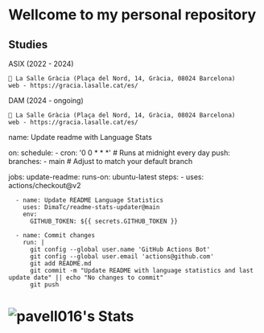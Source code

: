# Wellcome to my personal repository


## Studies

  ASIX (2022 - 2024)
  
    📍 La Salle Gràcia (Plaça del Nord, 14, Gràcia, 08024 Barcelona)
    web - https://gracia.lasalle.cat/es/

  DAM (2024 - ongoing)
  
    📍 La Salle Gràcia (Plaça del Nord, 14, Gràcia, 08024 Barcelona)
    web - https://gracia.lasalle.cat/es/  

name: Update readme with Language Stats

on:
  schedule:
    - cron: '0 0 * * *'  # Runs at midnight every day
  push:
    branches:
      - main  # Adjust to match your default branch

jobs:
  update-readme:
    runs-on: ubuntu-latest
    steps:
      - uses: actions/checkout@v2

      - name: Update README Language Statistics
        uses: DimaTc/readme-stats-updater@main
        env:
          GITHUB_TOKEN: ${{ secrets.GITHUB_TOKEN }}

      - name: Commit changes
        run: |
          git config --global user.name 'GitHub Actions Bot'
          git config --global user.email 'actions@github.com'
          git add README.md
          git commit -m "Update README with language statistics and last update date" || echo "No changes to commit"
          git push

# ![pavell016's Stats](https://github-readme-stats.vercel.app/api?username=pavell016&theme=vue-dark&show_icons=true&hide_border=false&count_private=true)

<!--
**pavell016/pavell016** is a ✨ _special_ ✨ repository because its `README.md` (this file) appears on your GitHub profile.

Here are some ideas to get you started:

- 🔭 I’m currently working on ...
- 🌱 I’m currently learning ...
- 👯 I’m looking to collaborate on ...
- 🤔 I’m looking for help with ...
- 💬 Ask me about ...
- 📫 How to reach me: ...
- 😄 Pronouns: ...
- ⚡ Fun fact: ...
-->
